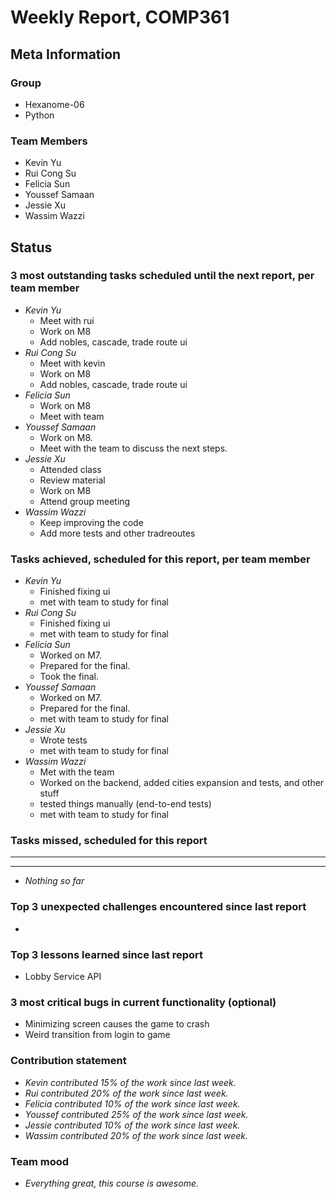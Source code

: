 # Weekly Report, COMP361

## Meta Information

### Group

* Hexanome-06
* Python

### Team Members

* Kevin Yu
* Rui Cong Su
* Felicia Sun
* Youssef Samaan
* Jessie Xu
* Wassim Wazzi

## Status

### 3 most outstanding tasks scheduled until the next report, per team member

* *Kevin Yu*
    * Meet with rui
    * Work on M8
    * Add nobles, cascade, trade route ui
* *Rui Cong Su*
    * Meet with kevin
    * Work on M8
    * Add nobles, cascade, trade route ui
* *Felicia Sun*
    * Work on M8
    * Meet with team
* *Youssef Samaan*
    * Work on M8.
    * Meet with the team to discuss the next steps.
* *Jessie Xu*
    * Attended class
    * Review material
    * Work on M8
    * Attend group meeting
* *Wassim Wazzi*
    * Keep improving the code
    * Add more tests and other tradreoutes

### Tasks achieved, scheduled for this report, per team member

* *Kevin Yu*
    * Finished fixing ui
    * met with team to study for final
* *Rui Cong Su*
    * Finished fixing ui
    * met with team to study for final
* *Felicia Sun*
    * Worked on M7.
    * Prepared for the final.
    * Took the final.
* *Youssef Samaan*
    * Worked on M7.
    * Prepared for the final.
    * met with team to study for final
* *Jessie Xu*
    * Wrote tests
    * met with team to study for final
* *Wassim Wazzi*
    * Met with the team
    * Worked on the backend, added cities expansion and tests, and other stuff
    * tested things manually (end-to-end tests)
    * met with team to study for final

### Tasks missed, scheduled for this report

---

---

* *Nothing so far*

### Top 3 unexpected challenges encountered since last report

*

### Top 3 lessons learned since last report

* Lobby Service API

### 3 most critical bugs in current functionality (optional)

* Minimizing screen causes the game to crash
* Weird transition from login to game

### Contribution statement

* *Kevin contributed 15% of the work since last week.*
* *Rui contributed 20% of the work since last week.*
* *Felicia contributed 10% of the work since last week.*
* *Youssef contributed 25% of the work since last week.*
* *Jessie contributed 10% of the work since last week.*
* *Wassim contributed 20% of the work since last week.*

### Team mood

* *Everything great, this course is awesome.*
